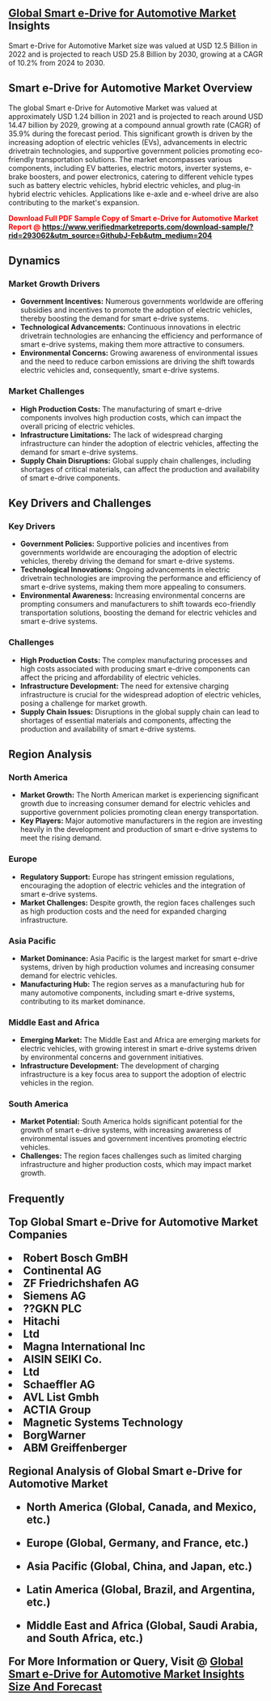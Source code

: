 <h2><a href="https://www.verifiedmarketreports.com/download-sample/?rid=293062&amp;utm_source=GithubJ&amp;utm_medium=204" target="_blank">Global Smart e-Drive for Automotive Market</a> Insights</h2><p>Smart e-Drive for Automotive Market size was valued at USD 12.5 Billion in 2022 and is projected to reach USD 25.8 Billion by 2030, growing at a CAGR of 10.2% from 2024 to 2030.</p><p> <h2>Smart e-Drive for Automotive Market Overview</h2> <p>The global Smart e-Drive for Automotive Market was valued at approximately USD 1.24 billion in 2021 and is projected to reach around USD 14.47 billion by 2029, growing at a compound annual growth rate (CAGR) of 35.9% during the forecast period. This significant growth is driven by the increasing adoption of electric vehicles (EVs), advancements in electric drivetrain technologies, and supportive government policies promoting eco-friendly transportation solutions. The market encompasses various components, including EV batteries, electric motors, inverter systems, e-brake boosters, and power electronics, catering to different vehicle types such as battery electric vehicles, hybrid electric vehicles, and plug-in hybrid electric vehicles. Applications like e-axle and e-wheel drive are also contributing to the market's expansion. </p> <p><strong><p><span class=""><span style="color: #ff0000;"><strong>Download Full PDF Sample Copy of Smart e-Drive for Automotive Market Report</strong> @ </span><a href="https://www.verifiedmarketreports.com/download-sample/?rid=293062&amp;utm_source=GithubJ-Feb&amp;utm_medium=204" target="_blank">https://www.verifiedmarketreports.com/download-sample/?rid=293062&amp;utm_source=GithubJ-Feb&amp;utm_medium=204</a></span></p></strong></p> <h2>Dynamics</h2> <h3>Market Growth Drivers</h3> <ul> <li><strong>Government Incentives:</strong> Numerous governments worldwide are offering subsidies and incentives to promote the adoption of electric vehicles, thereby boosting the demand for smart e-drive systems. </li> <li><strong>Technological Advancements:</strong> Continuous innovations in electric drivetrain technologies are enhancing the efficiency and performance of smart e-drive systems, making them more attractive to consumers. </li> <li><strong>Environmental Concerns:</strong> Growing awareness of environmental issues and the need to reduce carbon emissions are driving the shift towards electric vehicles and, consequently, smart e-drive systems. </li> </ul> <h3>Market Challenges</h3> <ul> <li><strong>High Production Costs:</strong> The manufacturing of smart e-drive components involves high production costs, which can impact the overall pricing of electric vehicles. </li> <li><strong>Infrastructure Limitations:</strong> The lack of widespread charging infrastructure can hinder the adoption of electric vehicles, affecting the demand for smart e-drive systems. </li> <li><strong>Supply Chain Disruptions:</strong> Global supply chain challenges, including shortages of critical materials, can affect the production and availability of smart e-drive components. </li> </ul> <h2>Key Drivers and Challenges</h2> <h3>Key Drivers</h3> <ul> <li><strong>Government Policies:</strong> Supportive policies and incentives from governments worldwide are encouraging the adoption of electric vehicles, thereby driving the demand for smart e-drive systems. </li> <li><strong>Technological Innovations:</strong> Ongoing advancements in electric drivetrain technologies are improving the performance and efficiency of smart e-drive systems, making them more appealing to consumers. </li> <li><strong>Environmental Awareness:</strong> Increasing environmental concerns are prompting consumers and manufacturers to shift towards eco-friendly transportation solutions, boosting the demand for electric vehicles and smart e-drive systems. </li> </ul> <h3>Challenges</h3> <ul> <li><strong>High Production Costs:</strong> The complex manufacturing processes and high costs associated with producing smart e-drive components can affect the pricing and affordability of electric vehicles. </li> <li><strong>Infrastructure Development:</strong> The need for extensive charging infrastructure is crucial for the widespread adoption of electric vehicles, posing a challenge for market growth. </li> <li><strong>Supply Chain Issues:</strong> Disruptions in the global supply chain can lead to shortages of essential materials and components, affecting the production and availability of smart e-drive systems. </li> </ul> <h2>Region Analysis</h2> <h3>North America</h3> <ul> <li><strong>Market Growth:</strong> The North American market is experiencing significant growth due to increasing consumer demand for electric vehicles and supportive government policies promoting clean energy transportation. </li> <li><strong>Key Players:</strong> Major automotive manufacturers in the region are investing heavily in the development and production of smart e-drive systems to meet the rising demand. </li> </ul> <h3>Europe</h3> <ul> <li><strong>Regulatory Support:</strong> Europe has stringent emission regulations, encouraging the adoption of electric vehicles and the integration of smart e-drive systems. </li> <li><strong>Market Challenges:</strong> Despite growth, the region faces challenges such as high production costs and the need for expanded charging infrastructure. </li> </ul> <h3>Asia Pacific</h3> <ul> <li><strong>Market Dominance:</strong> Asia Pacific is the largest market for smart e-drive systems, driven by high production volumes and increasing consumer demand for electric vehicles. </li> <li><strong>Manufacturing Hub:</strong> The region serves as a manufacturing hub for many automotive components, including smart e-drive systems, contributing to its market dominance. </li> </ul> <h3>Middle East and Africa</h3> <ul> <li><strong>Emerging Market:</strong> The Middle East and Africa are emerging markets for electric vehicles, with growing interest in smart e-drive systems driven by environmental concerns and government initiatives. </li> <li><strong>Infrastructure Development:</strong> The development of charging infrastructure is a key focus area to support the adoption of electric vehicles in the region. </li> </ul> <h3>South America</h3> <ul> <li><strong>Market Potential:</strong> South America holds significant potential for the growth of smart e-drive systems, with increasing awareness of environmental issues and government incentives promoting electric vehicles. </li> <li><strong>Challenges:</strong> The region faces challenges such as limited charging infrastructure and higher production costs, which may impact market growth. </li> </ul> <h2>Frequently</p><p><strong>Top Global Smart e-Drive for Automotive Market Companies</strong></p><div data-test-id=""><p><li>Robert Bosch GmBH</li><li> Continental AG</li><li> ZF Friedrichshafen AG</li><li> Siemens AG</li><li> ??GKN PLC</li><li> Hitachi</li><li>Ltd</li><li> Magna International Inc</li><li> AISIN SEIKI Co.</li><li>Ltd</li><li> Schaeffler AG</li><li> AVL List Gmbh</li><li> ACTIA Group</li><li> Magnetic Systems Technology</li><li> BorgWarner</li><li> ABM Greiffenberger</li></p><div><strong>Regional Analysis of&nbsp;Global Smart e-Drive for Automotive Market</strong></div><ul><li dir="ltr"><p dir="ltr">North America&nbsp;(Global, Canada, and Mexico, etc.)</p></li><li dir="ltr"><p dir="ltr">Europe (Global, Germany, and France, etc.)</p></li><li dir="ltr"><p dir="ltr">Asia Pacific&nbsp;(Global, China, and Japan, etc.)</p></li><li dir="ltr"><p dir="ltr">Latin America&nbsp;(Global, Brazil, and Argentina, etc.)</p></li><li dir="ltr">Middle East and Africa&nbsp;(Global, Saudi Arabia, and South Africa, etc.)</li></ul><p><strong>For More Information or Query, Visit @&nbsp;</strong><strong><a href="https://www.verifiedmarketreports.com/product/smart-e-drive-for-automotive-market/?utm_source=GithubJ&amp;utm_medium=204" target="_blank">Global Smart e-Drive for Automotive Market Insights Size And Forecast</a></strong></p></div>
